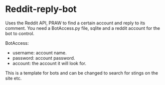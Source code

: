 # Reddit-reply-bot

Uses the Reddit API, PRAW to find a certain account and reply to its comment. You need a BotAccess.py file, sqlite and a
reddit account for the bot to control.

BotAccess:

  + username: account name.
  + password: account password.
  + account: the account it will look for.
  
This is a template for bots and can be changed to search for stings on the site etc.
